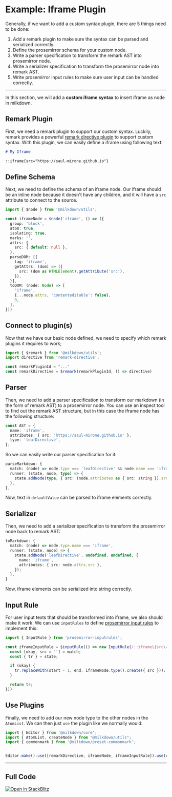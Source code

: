 # Example: Iframe Plugin

Generally, if we want to add a custom syntax plugin, there are 5 things need to be done:

1. Add a remark plugin to make sure the syntax can be parsed and serialized correctly.
2. Define the prosemirror schema for your custom node.
3. Write a parser specification to transform the remark AST into prosemirror node.
4. Write a serializer specification to transform the prosemirror node into remark AST.
5. Write prosemirror input rules to make sure user input can be handled correctly.

---

In this section, we will add a **custom iframe syntax** to insert iframe as node in milkdown.

## Remark Plugin

First, we need a remark plugin to support our custom syntax.
Luckily, remark provides a powerful [remark directive plugin](https://github.com/remarkjs/remark-directive) to support custom syntax. With this plugin, we can easily define a iframe using following text:

```markdown
# My Iframe

::iframe{src="https://saul-mirone.github.io"}
```

## Define Schema

Next, we need to define the schema of an iframe node.
Our iframe should be an inline node because it doesn't have any children,
and it will have a `src` attribute to connect to the source.

```typescript
import { $node } from '@milkdown/utils';

const iframeNode = $node('iframe', () => ({
  group: 'block',
  atom: true,
  isolating: true,
  marks: '',
  attrs: {
    src: { default: null },
  },
  parseDOM: [{
    tag: 'iframe',
    getAttrs: (dom) => ({
      src: (dom as HTMLElement).getAttribute('src'),
    }),
  }],
  toDOM: (node: Node) => [
    'iframe',
    {...node.attrs, 'contenteditable': false},
    0,
  ],
}))
```

## Connect to plugin(s)

Now that we have our basic node defined, we need to specify which remark plugins
it requires to work;

```typescript
import { $remark } from '@milkdown/utils';
import directive from 'remark-directive';

const remarkPluginId = "..."
const remarkDirective = $remark(remarkPluginId, () => directive)
```

## Parser

Then, we need to add a parser specification to transform our markdown
(in the form of remark AST) to a prosemirror node.
You can use an inspect tool to find out the remark AST structure,
but in this case the iframe node has the following structure:

```typescript
const AST = {
  name: 'iframe',
  attributes: { src: 'https://saul-mirone.github.io' },
  type: 'leafDirective',
};
```

So we can easily write our parser specification for it:

```typescript
parseMarkdown: {
  match: (node) => node.type === 'leafDirective' && node.name === 'iframe',
  runner: (state, node, type) => {
    state.addNode(type, { src: (node.attributes as { src: string }).src });
  },
},
```

Now, text in `defaultValue` can be parsed to iframe elements correctly.

## Serializer

Then, we need to add a serializer specification to transform the prosemirror node back to remark AST:

```typescript
toMarkdown: {
  match: (node) => node.type.name === 'iframe',
  runner: (state, node) => {
    state.addNode('leafDirective', undefined, undefined, {
      name: 'iframe',
      attributes: { src: node.attrs.src },
    });
  },
}
```

Now, iframe elements can be serialized into string correctly.

## Input Rule

For user input texts that should be transformed into iframe, we also should make it work.
We can use `inputRules` to define [prosemirror input rules](https://prosemirror.net/docs/ref/#inputrules) to implement this:

```typescript
import { InputRule } from 'prosemirror-inputrules';

const iframeInputRule = $inputRule(() => new InputRule(/::iframe\{src\="(?<src>[^"]+)?"?\}/, (state, match, start, end) => {
  const [okay, src = ''] = match;
  const { tr } = state;

  if (okay) {
    tr.replaceWith(start - 1, end, iframeNode.type().create({ src }));
  }

  return tr;
}))
```

## Use Plugins

Finally, we need to add our new node type to the other nodes in the `AtomList`.
We can then just `use` the plugin like we normally would:

```typescript
import { Editor } from '@milkdown/core';
import { AtomList, createNode } from "@milkdown/utils";
import { commonmark } from '@milkdown/preset-commonmark';


Editor.make().use([remarkDirective, iframeNode, iframeInputRule]).use(commonmark).create();
```

---

## Full Code

[![Open in StackBlitz](https://developer.stackblitz.com/img/open_in_stackblitz.svg)](https://stackblitz.com/github/Milkdown/examples/tree/main/vanilla-iframe-syntax)
